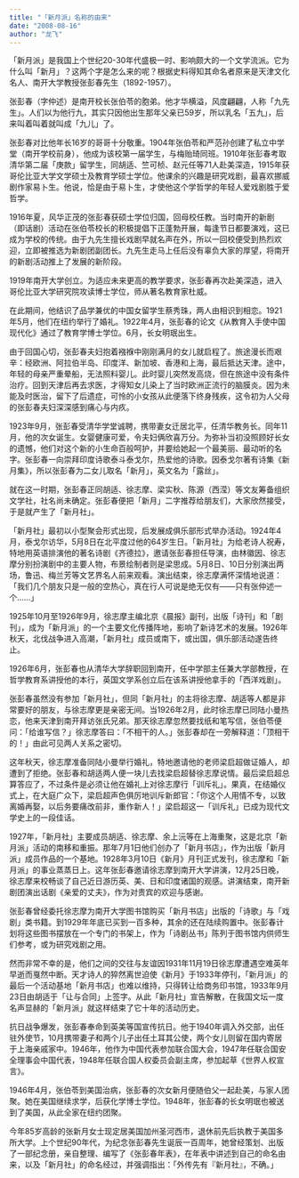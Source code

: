```yaml
---
title: "「新月派」名称的由来"
date: "2008-08-16"
author: "龙飞"
---
```



「新月派」是我国上个世纪20-30年代盛极一时、影响颇大的一个文学流派。它为什么叫「新月」？这两个字是怎么来的呢？根据史料得知其命名者原来是天津文化名人、南开大学教授张彭春先生（1892-1957）。

张彭春（字仲述）是南开校长张伯苓的胞弟。他才华横溢，风度翩翩，人称「九先生」。人们以为他行九，其实只因他出生那年父亲已59岁，所以乳名「五九」，后来叫着叫着就叫成「九儿」了。

张彭春对比他年长16岁的哥哥十分敬重。1904年张伯苓和严范孙创建了私立中学堂（南开学校前身），他成为该校第一届学生，与梅贻琦同班。1910年张彭春考取清华第二届「庚款」留学生，同胡适、竺可桢、赵元任等71人赴美深造，1915年获哥伦比亚大学文学硕士及教育学硕士学位。他课余的兴趣是研究戏剧，最喜欢挪威剧作家易卜生。他说，恰是由于易卜生，才使他这个学哲学的年轻人爱戏剧胜于爱哲学。

1916年夏，风华正茂的张彭春获硕士学位归国，回母校任教。当时南开的新剧（即话剧）活动在张伯苓校长的积极提倡下正蓬勃开展，每逢节日都要演戏，这已成为学校的传统。由于九先生擅长戏剧早就名声在外，所以一回校便受到热烈欢迎，立即被推选为新剧团副团长。九先生走马上任后没有辜负大家的厚望，将南开的新剧活动推上了发展的新阶段。

1919年南开大学创立。为适应未来更高的教学要求，张彭春再次赴美深造，进入哥伦比亚大学研究院攻读博士学位，师从著名教育家杜威。

在此期间，他结识了品学兼优的中国女留学生蔡秀珠，两人由相识到相恋。1921年5月，他们在纽约举行了婚礼。1922年4月，张彭春的论文《从教育入手使中国现代化》通过了教育学博士学位。6月，长女明珉出生。

由于回国心切，张彭春夫妇抱着襁褓中刚刚满月的女儿就启程了。旅途漫长而艰辛：经欧洲、阿拉伯半岛、印度洋、新加坡、香港和上海，最后抵达天津。途中，年轻的母亲严重晕船，无法照料婴儿。此时婴儿突然发高烧，但在旅途中没有条件治疗。回到天津后再去求医，才得知女儿染上了当时欧洲正流行的脑膜炎。因为未能及时医治，留下了后遗症，可怜的小女孩从此便落下终身残疾，这令初为人父母的张彭春夫妇深深感到痛心与内疚。

1923年9月，张彭春受清华学堂诚聘，携带妻女迁居北平，任清华教务长。同年11月，他的次女诞生。女婴健康可爱，令夫妇俩欣喜万分。为弥补当初没照顾好长女的遗憾，他们对这个新的小生命百般呵护，并要给她起一个最美丽、最动听的名字。张彭春一向崇拜印度诗歌泰斗泰戈尔，热爱他的诗歌。因泰戈尔著有诗集《新月集》，所以张彭春为二女儿取名「新月」，英文名为「露丝」。

就在这一时期，张彭春正同胡适、徐志摩、梁实秋、陈源（西滢）等文友筹备组织文学社，社名尚未确定。张彭春便把「新月」二字推荐给朋友们，大家欣然接受，于是就产生了「新月社」。

「新月社」最初以小型聚会形式出现，后发展成俱乐部形式举办活动。1924年4月，泰戈尔访华，5月8日在北平度过他的64岁生日。「新月社」为给老诗人祝寿，特地用英语排演他的著名诗剧《齐德拉》，邀请张彭春担任导演，由林徽因、徐志摩分别扮演剧中的主要人物，布景绘制者则是梁思成。5月8日、10日分别演出两场，鲁迅、梅兰芳等文艺界名人前来观看。演出结束，徐志摩满怀深情地说道：「我们几个朋友只是一般的空热心，真在行人可说是绝无仅有——只有张仲述一个……」

1925年10月至1926年9月，徐志摩主编北京《晨报》副刊，出版「诗刊」和「剧刊」，成为「新月派」的一个主要文化传播阵地，影响了新诗艺术的发展。1926年秋天，北伐战争进入高潮，「新月社」成员或南下，或出国，俱乐部活动遂告终止。

1926年6月，张彭春也从清华大学辞职回到南开，任中学部主任兼大学部教授，在哲学教育系讲授他的本行，英国文学系创立后在该系讲授他拿手的「西洋戏剧」。

张彭春虽然没有参加「新月社」，但同「新月社」的主将徐志摩、胡适等人都是非常要好的朋友，与徐志摩更是亲密无间。当1926年2月，此时徐志摩已同陆小曼热恋，他来天津到南开拜访张氏兄弟。那天徐志摩忽然要找纸和笔写信，张伯苓便问：「给谁写信？」徐志摩答曰：「不相干的人。」张彭春却在一旁解释道：「顶相干的！」由此可见两人关系之密切。

这年秋天，徐志摩准备同陆小曼举行婚礼，特地邀请他的老师梁启超做证婚人，却遭到了拒绝。张彭春和胡适两人便一块儿去找梁启超替徐志摩说情。最后梁启超总算答应了，不过条件是必须让他在婚礼上对徐志摩行「训斥礼」。果真，在结婚仪式上，在大庭广众下，梁启超声色俱厉地训斥新郎官：「你这个人用情不专，以致离婚再娶，以后务要痛改前非，重作新人！」梁启超这一「训斥礼」已成为现代文学史上的一段佳话。

1927年，「新月社」主要成员胡适、徐志摩、余上沅等在上海重聚，这是北京「新月派」活动的南移和重振。那年7月1日他们创办了「新月书店」，作为出版「新月派」成员作品的一个基地。1928年3月10日《新月》月刊正式发刊，徐志摩和「新月派」的事业蒸蒸日上。这年张彭春邀请徐志摩到南开大学讲演，12月25日晚，徐志摩来校畅谈了自己近日游历英、美、日和印度诸国的观感。讲演结束，南开新剧团演出话剧《亲爱的丈夫》，作为对贵宾的欢迎与感谢。

张彭春曾经委托徐志摩为南开大学图书馆购买「新月书店」出版的「诗歌」与「戏剧」类书籍。到1929年年底已买到一百多种，其余的还在陆续购置中。张彭春计划将这些图书摆放在一个专门的书架上，作为「诗剧丛书」陈列于图书馆内供师生们参考，或为研究戏剧之用。

然而非常不幸的是，他们之间的交往与友谊因1931年11月19日徐志摩遭遇空难英年早逝而戛然中断。天才诗人的猝然离世迫使《新月》于1933年停刊，「新月派」的最后一个活动基地「新月书店」也难以维持，只得转让给商务印书馆，1933年9月23日由胡适于「让与合同」上签字。从此「新月社」宣告解散，在我国文坛一度名声显赫的「新月派」就这样结束了它十年的活动历史。

抗日战争爆发，张彭春奉命到英美等国宣传抗日。他于1940年调入外交部，出任驻外使节，10月携带妻子和两个儿子出任土耳其公使，两个女儿则留在国内寄居于上海亲戚家中。1946年，他作为中国代表参加联合国大会，1947年任联合国安全理事会中国代表，1948年任联合国人权委员会副主席，参加起草《世界人权宣言》。

1946年4月，张伯苓到美国治病，张彭春的次女新月便随伯父一起赴美，与家人团聚。她在美国继续求学，后获化学博士学位。1948年，张彭春的长女明珉也被送到了美国，从此全家在纽约团聚。

今年85岁高龄的张新月女士现定居美国加州圣河西市，退休前先后执教于美国多所大学。上个世纪90年代，为纪念张彭春先生诞辰一百周年，她曾经策划、出版了一部纪念册，亲自整理、编写了《张彭春年表》，在年表中讲述到自己的命名由来，以及「新月社」的命名经过，并强调指出：「外传先有『新月社』，不确。」
